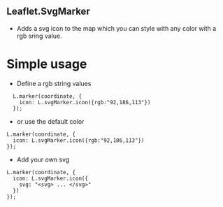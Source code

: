 ## Leaflet.SvgMarker
- Adds a svg icon to the map which you can style with any color with a rgb sring value.

# Simple usage

- Define a rgb string values
~~~
  L.marker(coordinate, {
    icon: L.svgMarker.icon({rgb:"92,186,113"})
  });
~~~

- or use the default color
~~~
L.marker(coordinate, {
  icon: L.svgMarker.icon({rgb:"92,186,113"})
});
~~~

- Add your own svg
~~~
L.marker(coordinate, {
  icon: L.svgMarker.icon({
    svg: "<svg> ... </svg>"
  })
});
~~~
